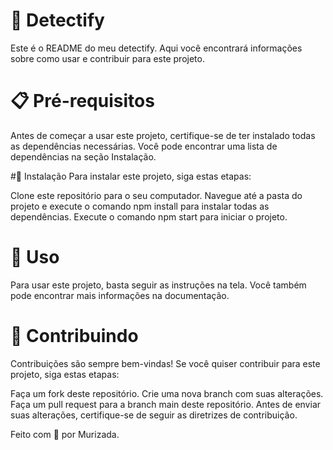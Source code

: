 # 🚀 Detectify

Este é o README do meu detectify. Aqui você encontrará informações sobre como usar e contribuir para este projeto.

# 📋 Pré-requisitos
Antes de começar a usar este projeto, certifique-se de ter instalado todas as dependências necessárias. Você pode encontrar uma lista de dependências na seção Instalação.

#🔧 Instalação
Para instalar este projeto, siga estas etapas:

Clone este repositório para o seu computador.
Navegue até a pasta do projeto e execute o comando npm install para instalar todas as dependências.
Execute o comando npm start para iniciar o projeto.


# 🎉 Uso

Para usar este projeto, basta seguir as instruções na tela. Você também pode encontrar mais informações na documentação.

# 🤝 Contribuindo

Contribuições são sempre bem-vindas! Se você quiser contribuir para este projeto, siga estas etapas:

Faça um fork deste repositório.
Crie uma nova branch com suas alterações.
Faça um pull request para a branch main deste repositório.
Antes de enviar suas alterações, certifique-se de seguir as diretrizes de contribuição.


Feito com 💖 por Murizada.
